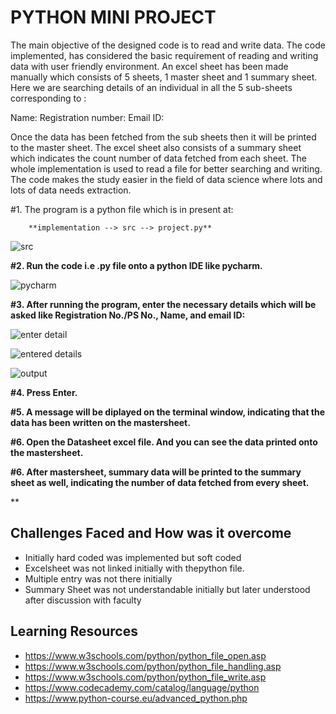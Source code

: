# PYTHON MINI PROJECT
The main objective of the designed code is to read and write data. The code implemented, has considered the basic requirement of reading and writing data with user friendly environment. 
An excel sheet has been made manually which consists of 5 sheets, 1 master sheet and 1 summary sheet. Here we are searching details of an individual in all the 5 sub-sheets corresponding to : 

Name: 
Registration number:
Email ID: 

Once the data has been fetched from the sub sheets then it will be printed to the master sheet. The excel sheet also consists of a summary sheet which indicates the count number of data fetched from each sheet. The whole implementation is used to read a file for better searching and writing. The code makes the study easier in the field of data science where lots and lots of data needs extraction.


#1. The program is a python file which is in present at:

        **implementation --> src --> project.py**
          
![src](https://user-images.githubusercontent.com/78867425/112091026-9aaae100-8bba-11eb-88b4-a1c3f9dab420.PNG)

**#2. Run the code i.e .py file onto a python IDE like pycharm.**

![pycharm](https://user-images.githubusercontent.com/78867425/112091348-32a8ca80-8bbb-11eb-882c-6dc651c35e63.PNG)

**#3. After running the program, enter the necessary details which will be asked like Registration No./PS No., Name, and email ID:**

![enter detail](https://user-images.githubusercontent.com/78867425/112093130-e6f82000-8bbe-11eb-9170-2726c3f85b33.PNG)

![entered details](https://user-images.githubusercontent.com/78867425/112093133-e790b680-8bbe-11eb-80d2-7137b45ee52d.PNG)

![output](https://user-images.githubusercontent.com/78867425/112091739-0b063200-8bbc-11eb-9733-fc1c70ea1036.PNG)

**#4. Press Enter.**

**#5. A message will be diplayed on the terminal window, indicating that the data has been written on the mastersheet.**

**#6. Open the Datasheet excel file. And you can see the data printed onto the mastersheet.**


**#6. After mastersheet, summary data will be printed to the summary sheet as well, indicating the number of data fetched from every sheet.**

**

## Challenges Faced and How was it overcome 
* Initially hard coded was implemented but soft coded
* Excelsheet was not linked initially with thepython file.
* Multiple entry was not there initially
* Summary Sheet was not understandable initially but later understood after discussion with faculty

## Learning Resources 
* https://www.w3schools.com/python/python_file_open.asp
* https://www.w3schools.com/python/python_file_handling.asp
* https://www.w3schools.com/python/python_file_write.asp
* https://www.codecademy.com/catalog/language/python
* https://www.python-course.eu/advanced_python.php
